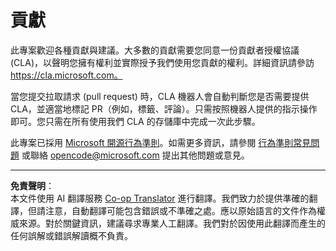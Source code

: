 <!--
CO_OP_TRANSLATOR_METADATA:
{
  "original_hash": "61aff2b3273d4ab66709493b43f91ca1",
  "translation_date": "2025-08-27T08:18:26+00:00",
  "source_file": "CONTRIBUTING.md",
  "language_code": "mo"
}
-->
# 貢獻

此專案歡迎各種貢獻與建議。大多數的貢獻需要您同意一份貢獻者授權協議 (CLA)，以聲明您擁有權利並實際授予我們使用您貢獻的權利。詳細資訊請參訪 https://cla.microsoft.com。

當您提交拉取請求 (pull request) 時，CLA 機器人會自動判斷您是否需要提供 CLA，並適當地標記 PR（例如，標籤、評論）。只需按照機器人提供的指示操作即可。您只需在所有使用我們 CLA 的存儲庫中完成一次此步驟。

此專案已採用 [Microsoft 開源行為準則](https://opensource.microsoft.com/codeofconduct/)。如需更多資訊，請參閱 [行為準則常見問題](https://opensource.microsoft.com/codeofconduct/faq/) 或聯絡 [opencode@microsoft.com](mailto:opencode@microsoft.com) 提出其他問題或意見。

---

**免責聲明**：  
本文件使用 AI 翻譯服務 [Co-op Translator](https://github.com/Azure/co-op-translator) 進行翻譯。我們致力於提供準確的翻譯，但請注意，自動翻譯可能包含錯誤或不準確之處。應以原始語言的文件作為權威來源。對於關鍵資訊，建議尋求專業人工翻譯。我們對於因使用此翻譯而產生的任何誤解或錯誤解讀概不負責。  